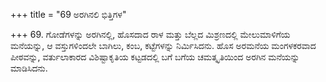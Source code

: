 +++
title = "69 ಅರಗಿನಲಿ ಭಿತ್ತಿಗಳ"

+++
69. ಗೋಡೆಗಳನ್ನು ಅರಗಿನಲ್ಲಿ, ಹೊಸದಾದ ರಾಳ ಮತ್ತು ಬೆಲ್ಲದ ಮಿಶ್ರಣದಲ್ಲಿ ಮೇಲುಮಾಳಿಗೆಯ ಮನೆಯನ್ನು, ಆ ವಸ್ತುಗಳಿಂದಲೇ ಬಾಗಿಲು, ಕಂಬ, ಕಟ್ಟೆಗಳನ್ನು ನಿರ್ಮಿಸಿದನು. ಹೊಸ ಅರಮನೆಯ ಮಂಗಳಕರವಾದ ಪೀಠವನ್ನು, ವರ್ತುಲಾಕಾರದ ವಿಶಿಷ್ಟಾಕೃತಿಯ ಕಟ್ಟಡದಲ್ಲಿ ಬಗೆ ಬಗೆಯ ಚಮತ್ಕೃತಿಯಿಂದ ಅರಗಿನ ಮನೆಯನ್ನು ಮಾಡಿಸಿದನು.